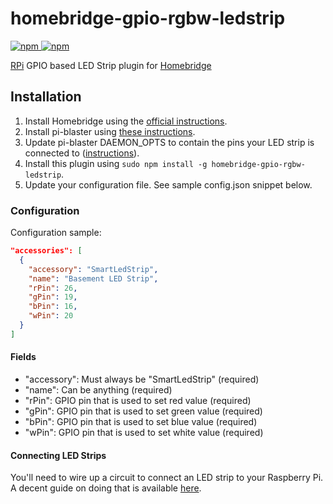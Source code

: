 # homebridge-gpio-rgbw-ledstrip

[![npm](https://img.shields.io/npm/v/homebridge-gpio-rgbw-ledstrip) ![npm](https://img.shields.io/npm/dt/homebridge-gpio-rgbw-ledstrip)](https://www.npmjs.com/package/homebridge-gpio-rgbw-ledstrip)

[RPi](https://www.raspberrypi.org) GPIO based LED Strip plugin for [Homebridge](https://github.com/nfarina/homebridge)

## Installation

1. Install Homebridge using the [official instructions](https://github.com/homebridge/homebridge/wiki).
2. Install pi-blaster using [these instructions](https://github.com/sarfata/pi-blaster#how-to-install).
3. Update pi-blaster DAEMON\_OPTS to contain the pins your LED strip is connected to ([instructions](https://github.com/sarfata/pi-blaster#warnings-and-other-caveats)).
4. Install this plugin using `sudo npm install -g homebridge-gpio-rgbw-ledstrip`.
5. Update your configuration file. See sample config.json snippet below.

### Configuration

Configuration sample:

```json
"accessories": [
  {
    "accessory": "SmartLedStrip",
    "name": "Basement LED Strip",
    "rPin": 26,
    "gPin": 19,
    "bPin": 16,
    "wPin": 20
  }
]
```

#### Fields

* "accessory": Must always be "SmartLedStrip" (required)
* "name": Can be anything (required)
* "rPin": GPIO pin that is used to set red value (required)
* "gPin": GPIO pin that is used to set green value (required)
* "bPin": GPIO pin that is used to set blue value (required)
* "wPin": GPIO pin that is used to set white value (required)

#### Connecting LED Strips

You'll need to wire up a circuit to connect an LED strip to your Raspberry Pi. A decent guide on doing that is available [here](https://dordnung.de/raspberrypi-ledstrip/).
